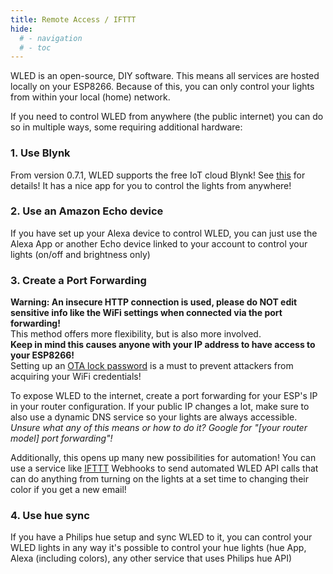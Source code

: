 ```yaml
---
title: Remote Access / IFTTT
hide:
  # - navigation
  # - toc
---
```


WLED is an open-source, DIY software. This means all services are hosted locally on your ESP8266.
Because of this, you can only control your lights from within your local (home) network.

If you need to control WLED from anywhere (the public internet) you can do so in multiple ways, some requiring additional hardware:

### 1. Use Blynk

From version 0.7.1, WLED supports the free IoT cloud Blynk! See [this](https://github.com/Aircoookie/WLED/wiki/Blynk/) for details! It has a nice app for you to control the lights from anywhere!

### 2. Use an Amazon Echo device
If you have set up your Alexa device to control WLED, you can just use the Alexa App or another Echo device linked to your account to control your lights (on/off and brightness only)

### 3. Create a Port Forwarding
**Warning: An insecure HTTP connection is used, please do NOT edit sensitive info like the WiFi settings when connected via the port forwarding!**   
This method offers more flexibility, but is also more involved.   
**Keep in mind this causes anyone with your IP address to have access to your ESP8266!**   
Setting up an [OTA lock password](https://github.com/Aircoookie/WLED/wiki/Security) is a must to prevent attackers from acquiring your WiFi credentials!

To expose WLED to the internet, create a port forwarding for your ESP's IP in your router configuration.
If your public IP changes a lot, make sure to also use a dynamic DNS service so your lights are always accessible.
_Unsure what any of this means or how to do it? Google for "[your router model] port forwarding"!_

Additionally, this opens up many new possibilities for automation! You can use a service like [IFTTT](https://ifttt.com/) Webhooks to send automated WLED API calls that can do anything from turning on the lights at a set time to changing their color if you get a new email!

### 4. Use hue sync

If you have a Philips hue setup and sync WLED to it, you can control your WLED lights in any way it's possible to control your hue lights (hue App, Alexa (including colors), any other service that uses Philips hue API)